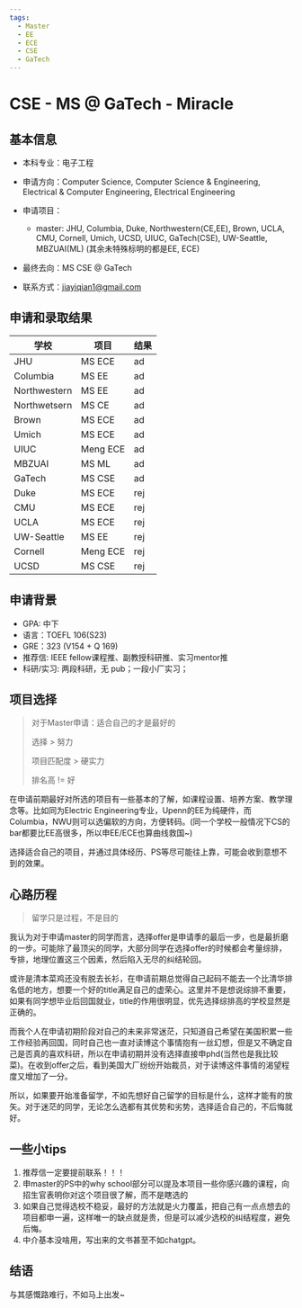 ```yaml
---
tags:
  - Master
  - EE
  - ECE
  - CSE
  - GaTech
---
```


# CSE - MS  @ GaTech - Miracle

## 基本信息

- 本科专业：电子工程
- 申请方向：Computer Science, Computer Science & Engineering, Electrical &   Computer Engineering, Electrical Engineering
- 申请项目：
    - master: JHU, Columbia, Duke, Northwestern(CE,EE), Brown, UCLA, CMU, Cornell, Umich, UCSD, UIUC, GaTech(CSE), UW-Seattle, MBZUAI(ML) (其余未特殊标明的都是EE, ECE)

- 最终去向：MS CSE @ GaTech
- 联系方式：jiayiqian1@gmail.com


## 申请和录取结果

| 学校         | 项目     | 结果 |
| ------------ | -------- | ---- |
| JHU          | MS ECE   | ad   |
| Columbia     | MS EE    | ad   |
| Northwestern | MS EE    | ad   |
| Northwetsern | MS CE    | ad   |
| Brown        | MS ECE   | ad   |
| Umich        | MS ECE   | ad   |
| UIUC         | Meng ECE | ad   |
| MBZUAI       | MS ML    | ad   |
| GaTech       | MS CSE   | ad   |
| Duke         | MS ECE   | rej  |
| CMU          | MS ECE   | rej  |
| UCLA         | MS ECE   | rej  |
| UW-Seattle   | MS EE    | rej  |
| Cornell      | Meng ECE | rej  |
| UCSD         | MS CSE   | rej  |

## 申请背景

- GPA: 中下
- 语言：TOEFL 106(S23)
- GRE：323 (V154  + Q 169)
- 推荐信: IEEE fellow课程推、副教授科研推、实习mentor推
- 科研/实习: 两段科研，无 pub；一段小厂实习；

## 项目选择

> 对于Master申请：适合自己的才是最好的
>
> 选择 > 努力
>
> 项目匹配度 > 硬实力
>
> 排名高 != 好

在申请前期最好对所选的项目有一些基本的了解，如课程设置、培养方案、教学理念等。比如同为Electric Engineering专业，Upenn的EE为纯硬件，而Columbia，NWU则可以选偏软的方向，方便转码。(同一个学校一般情况下CS的bar都要比EE高很多，所以申EE/ECE也算曲线救国~)

选择适合自己的项目，并通过具体经历、PS等尽可能往上靠，可能会收到意想不到的效果。

## 心路历程

> 留学只是过程，不是目的

我认为对于申请master的同学而言，选择offer是申请季的最后一步，也是最折磨的一步。可能除了最顶尖的同学，大部分同学在选择offer的时候都会考量综排，专排，地理位置这三个因素，然后陷入无尽的纠结轮回。

或许是清本菜鸡还没有脱去长衫，在申请前期总觉得自己起码不能去一个比清华排名低的地方，想要一个好的title满足自己的虚荣心。这里并不是想说综排不重要，如果有同学想毕业后回国就业，title的作用很明显，优先选择综排高的学校显然是正确的。

而我个人在申请初期阶段对自己的未来非常迷茫，只知道自己希望在美国积累一些工作经验再回国，同时自己也一直对读博这个事情抱有一丝幻想，但是又不确定自己是否真的喜欢科研，所以在申请初期并没有选择直接申phd(当然也是我比较菜)。在收到offer之后，看到美国大厂纷纷开始裁员，对于读博这件事情的渴望程度又增加了一分。

所以，如果要开始准备留学，不如先想好自己留学的目标是什么，这样才能有的放矢。对于迷茫的同学，无论怎么选都有其优势和劣势，选择适合自己的，不后悔就好。

## 一些小tips

1. 推荐信一定要提前联系！！！
2. 申master的PS中的why school部分可以提及本项目一些你感兴趣的课程，向招生官表明你对这个项目很了解，而不是瞎选的
3. 如果自己觉得选校不稳妥，最好的方法就是火力覆盖，把自己有一点点想去的项目都申一遍，这样唯一的缺点就是贵，但是可以减少选校的纠结程度，避免后悔。
4. 中介基本没啥用，写出来的文书甚至不如chatgpt。



## 结语

与其感慨路难行，不如马上出发~
